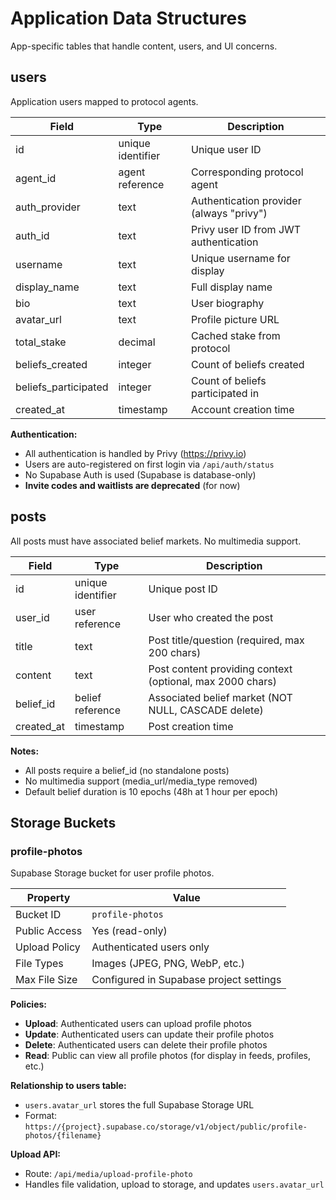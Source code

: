 # Application Data Structures

App-specific tables that handle content, users, and UI concerns.

## users
Application users mapped to protocol agents.

| Field | Type | Description |
|-------|------|-------------|
| id | unique identifier | Unique user ID |
| agent_id | agent reference | Corresponding protocol agent |
| auth_provider | text | Authentication provider (always "privy") |
| auth_id | text | Privy user ID from JWT authentication |
| username | text | Unique username for display |
| display_name | text | Full display name |
| bio | text | User biography |
| avatar_url | text | Profile picture URL |
| total_stake | decimal | Cached stake from protocol |
| beliefs_created | integer | Count of beliefs created |
| beliefs_participated | integer | Count of beliefs participated in |
| created_at | timestamp | Account creation time |

**Authentication:**
- All authentication is handled by Privy (https://privy.io)
- Users are auto-registered on first login via `/api/auth/status`
- No Supabase Auth is used (Supabase is database-only)
- **Invite codes and waitlists are deprecated** (for now)

## posts
All posts must have associated belief markets. No multimedia support.

| Field | Type | Description |
|-------|------|-------------|
| id | unique identifier | Unique post ID |
| user_id | user reference | User who created the post |
| title | text | Post title/question (required, max 200 chars) |
| content | text | Post content providing context (optional, max 2000 chars) |
| belief_id | belief reference | Associated belief market (NOT NULL, CASCADE delete) |
| created_at | timestamp | Post creation time |

**Notes:**
- All posts require a belief_id (no standalone posts)
- No multimedia support (media_url/media_type removed)
- Default belief duration is 10 epochs (48h at 1 hour per epoch)

## Storage Buckets

### profile-photos
Supabase Storage bucket for user profile photos.

| Property | Value |
|----------|-------|
| Bucket ID | `profile-photos` |
| Public Access | Yes (read-only) |
| Upload Policy | Authenticated users only |
| File Types | Images (JPEG, PNG, WebP, etc.) |
| Max File Size | Configured in Supabase project settings |

**Policies:**
- **Upload**: Authenticated users can upload profile photos
- **Update**: Authenticated users can update their profile photos
- **Delete**: Authenticated users can delete their profile photos
- **Read**: Public can view all profile photos (for display in feeds, profiles, etc.)

**Relationship to users table:**
- `users.avatar_url` stores the full Supabase Storage URL
- Format: `https://{project}.supabase.co/storage/v1/object/public/profile-photos/{filename}`

**Upload API:**
- Route: `/api/media/upload-profile-photo`
- Handles file validation, upload to storage, and updates `users.avatar_url`

